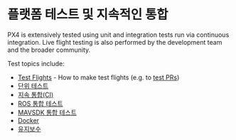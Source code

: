 # 플랫폼 테스트 및 지속적인 통합

PX4 is extensively tested using unit and integration tests run via continuous integration. Live flight testing is also performed by the development team and the broader community.

Test topics include:

* [Test Flights](../test_and_ci/test_flights.md) - How to make test flights (e.g. to [test PRs](../contribute/code.md#pull-requests))
* [단위 테스트](../test_and_ci/unit_tests.md)
* [지속 통합(CI)](../test_and_ci/continous_integration.md)
* [ROS 통합 테스트](../test_and_ci/jenkins_ci.md)
* [MAVSDK 통합 테스트](../test_and_ci/integration_testing.md)
* [Docker](../test_and_ci/integration_testing_mavsdk.md)
* [유지보수](../test_and_ci/docker.md)

